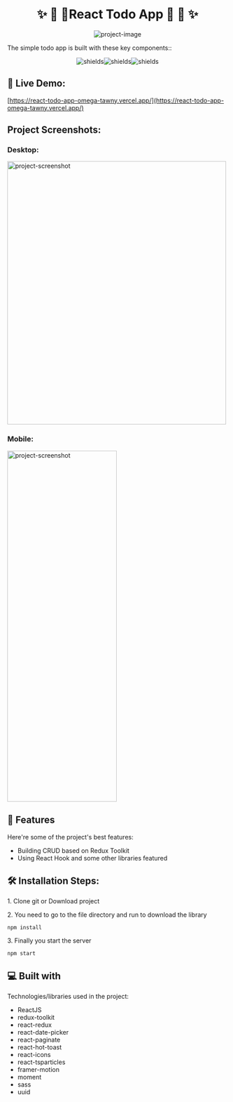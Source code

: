 <h1 align="center" id="title">✨ 🎉 🎉React Todo App 🎉 🎉 ✨</h1>

<p align="center"><img src="https://socialify.git.ci/vincenttang1101/react-todo-redux_toolkit/image?font=Inter&language=1&name=1&owner=1&pattern=Circuit%20Board&theme=Light" alt="project-image"></p>

<p id="description">
The simple todo app is built with these key components::</p>
<p align="center"><img src="https://img.shields.io/badge/-ReactJS-blue" alt="shields"><img src="https://img.shields.io/badge/-React%20Hook-red" alt="shields"><img src="https://img.shields.io/badge/-Redux%20Toolkit-blueviolet" alt="shields"></p>

<h2>🚀 Live Demo:</h2>

[https://react-todo-app-omega-tawny.vercel.app/](https://react-todo-app-omega-tawny.vercel.app/)

<h2>Project Screenshots:</h2>
<h3>Desktop:</h3>
<img src="https://i.ibb.co/g7HmMpc/banner-desktop.png" width="500" height ="600" alt="project-screenshot">

<h3>Mobile:</h3>
<img src="https://i.ibb.co/2cGH0T5/banner-mobile.png" width="250" height="800" alt="project-screenshot">
</div>

<h2>🧐 Features</h2>

Here're some of the project's best features:

- Building CRUD based on Redux Toolkit
- Using React Hook and some other libraries featured

<h2>🛠️ Installation Steps:</h2>

<p>1. Clone git or Download project </p>

<p>2. You need to go to the file directory and run to download the library</p>

```
npm install
```

<p>3. Finally you start the server</p>

```
npm start
```

<h2>💻 Built with</h2>

Technologies/libraries used in the project:

- ReactJS
- redux-toolkit
- react-redux
- react-date-picker
- react-paginate
- react-hot-toast
- react-icons
- react-tsparticles
- framer-motion
- moment
- sass
- uuid
